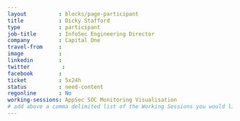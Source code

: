 ```yaml
---
layout          : blocks/page-participant
title           : Dicky Stafford
type            : participant
job-title       : InfoSec Engineering Director
company         : Capital One
travel-from     :
image           :
linkedin        :
twitter          :
facebook        :
ticket          : 5x24h
status          : need-content
regonline       : No
working-sessions: AppSec SOC Monitoring Visualisation
# add above a comma delimited list of the Working Sessions you would like to attend (use the session's title)
---
```

